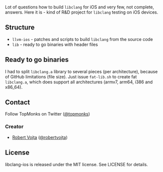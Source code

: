 Lot of questions how to build `libclang` for iOS and very few, not complete, answers.
Here it is - kind of R&D project for `libclang` testing on iOS devices.

## Structure

* `llvm-ios` - patches and scripts to build `libclang` from the source code
* `lib` - ready to go binaries with header files

## Ready to go binaries

I had to split `libclang.a` library to several pieces (per architecture), because
of GitHub limitations (file size). Just issue `fat-lib.sh` to create fat `libclang.a`,
which does support all architectures (armv7, arm64, i386 and x86_64).

## Contact

Follow TopMonks on Twitter ([@topmonks](https://twitter.com/topmonks))

### Creator

- [Robert Vojta](http://github.com/robertvojta) ([@robertvojta](https://twitter.com/robertvojta))

## License

libclang-ios is released under the MIT license. See LICENSE for details.
